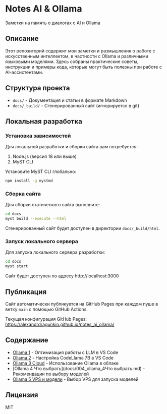 # Notes AI & Ollama

Заметки на память о диалогах с AI и Ollama

## Описание

Этот репозиторий содержит мои заметки и размышления о работе с искусственным интеллектом, в частности с Ollama и различными языковыми моделями. Здесь собраны практические советы, инструкции и примеры кода, которые могут быть полезны при работе с AI-ассистентами.

## Структура проекта

- `docs/` - Документация и статьи в формате Markdown
- `docs/_build/` - Сгенерированный сайт (игнорируется в git)

## Локальная разработка

### Установка зависимостей

Для локальной разработки и сборки сайта вам потребуется:

1. Node.js (версия 18 или выше)
2. MyST CLI

Установите MyST CLI глобально:

```bash
npm install -g mystmd
```

### Сборка сайта

Для сборки статического сайта выполните:

```bash
cd docs
myst build --execute --html
```

Сгенерированный сайт будет доступен в директории `docs/_build/html`.

### Запуск локального сервера

Для запуска локального сервера разработки:

```bash
cd docs
myst start
```

Сайт будет доступен по адресу http://localhost:3000

## Публикация

Сайт автоматически публикуется на GitHub Pages при каждом пуше в ветку `main` с помощью GitHub Actions.

Текущая конфигурация GitHub Pages: https://alexandrdragunkin.github.io/notes_ai_ollama/

## Содержание

- [Ollama 1](docs/001_ollama_1.md) - Оптимизация работы с LLM в VS Code
- [Ollama 2](docs/002_ollama_2.md) - Настройка CodeLlama 7B в VS Code
- [Ollama 3 Cloud](docs/003_ollama_3Cloud.md) - Использование Ollama в облаке
- [Ollama 4 Что выбрать](docs/004_ollama_4Что выбрать.md) - Рекомендации по выбору моделей
- [Ollama 5 VPS и модели](docs/005_ollama_5_VPS_и_модели.md) - Выбор VPS для запуска моделей

## Лицензия

MIT
